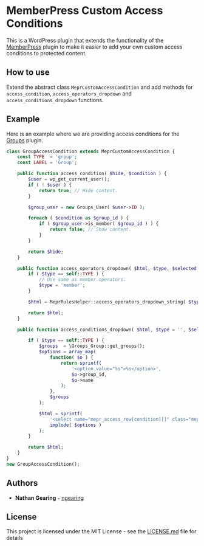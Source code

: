# MemberPress Custom Access Conditions

This is a WordPress plugin that extends the functionality of the [MemberPress](https://memberpress.com/) plugin to make it easier to add your own custom access conditions to protected content.

## How to use

Extend the abstract class `MeprCustomAccessCondition` and add methods for `access_condition`, `access_operators_dropdown` and `access_conditions_dropdown` functions.

## Example

Here is an example where we are providing access conditions for the [Groups](https://wordpress.org/plugins/groups/) plugin.

```php
class GroupAccessCondition extends MeprCustomAccessCondition {
	const TYPE  = 'group';
	const LABEL = 'Group';

	public function access_condition( $hide, $condition ) {
		$user = wp_get_current_user();
		if ( ! $user ) {
			return true; // Hide content.
		}

		$group_user = new Groups_User( $user->ID );

		foreach ( $condition as $group_id ) {
			if ( $group_user->is_member( $group_id ) ) {
				return false; // Show content.
			}
		}

		return $hide;
	}

	public function access_operators_dropdown( $html, $type, $selected ) {
		if ( $type == self::TYPE ) {
			// Use same as member operators.
			$type = 'member';
		}

		$html = MeprRulesHelper::access_operators_dropdown_string( $type, $selected );

		return $html;
	}

	public function access_conditions_dropdown( $html, $type = '', $selected = '' ) {

		if ( $type == self::TYPE ) {
			$groups  = \Groups_Group::get_groups();
			$options = array_map(
				function( $o ) {
					return sprintf(
						'<option value="%s">%s</option>',
						$o->group_id,
						$o->name
					);
				},
				$groups
			);

			$html = sprintf(
				'<select name="mepr_access_row[condition][]" class="mepr-rule-access-condition-input">%s</select>',
				implode( $options )
			);
		}

		return $html;
	}
}
new GroupAccessCondition();
```

## Authors

-   **Nathan Gearing** - [ngearing](https://github.com/ngearing)

## License

This project is licensed under the MIT License - see the [LICENSE.md](LICENSE.md) file for details
